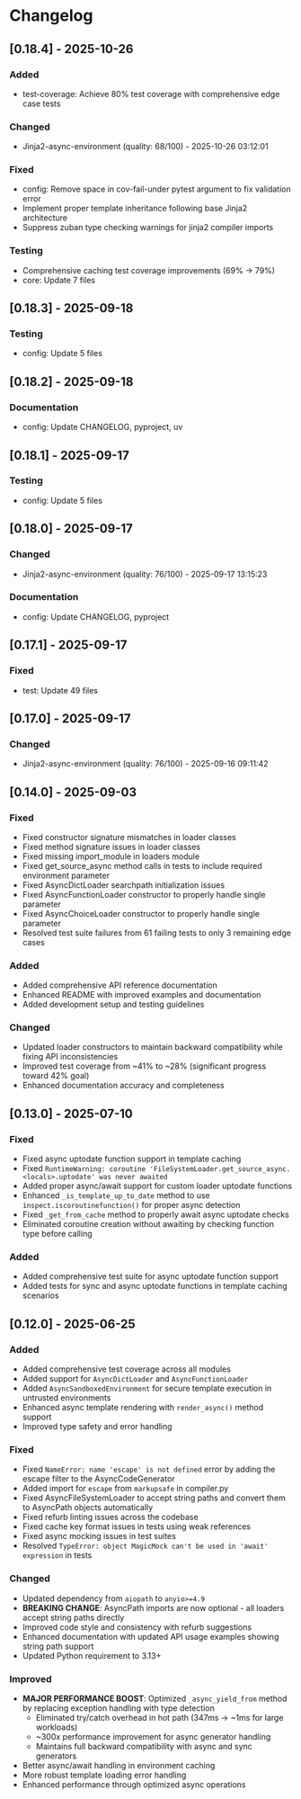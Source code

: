 # Changelog

## [0.18.4] - 2025-10-26

### Added

- test-coverage: Achieve 80% test coverage with comprehensive edge case tests

### Changed

- Jinja2-async-environment (quality: 68/100) - 2025-10-26 03:12:01

### Fixed

- config: Remove space in cov-fail-under pytest argument to fix validation error
- Implement proper template inheritance following base Jinja2 architecture
- Suppress zuban type checking warnings for jinja2 compiler imports

### Testing

- Comprehensive caching test coverage improvements (69% → 79%)
- core: Update 7 files

## [0.18.3] - 2025-09-18

### Testing

- config: Update 5 files

## [0.18.2] - 2025-09-18

### Documentation

- config: Update CHANGELOG, pyproject, uv

## [0.18.1] - 2025-09-17

### Testing

- config: Update 5 files

## [0.18.0] - 2025-09-17

### Changed

- Jinja2-async-environment (quality: 76/100) - 2025-09-17 13:15:23

### Documentation

- config: Update CHANGELOG, pyproject

## [0.17.1] - 2025-09-17

### Fixed

- test: Update 49 files

## [0.17.0] - 2025-09-17

### Changed

- Jinja2-async-environment (quality: 76/100) - 2025-09-16 09:11:42

## [0.14.0] - 2025-09-03

### Fixed

- Fixed constructor signature mismatches in loader classes
- Fixed method signature issues in loader classes
- Fixed missing import_module in loaders module
- Fixed get_source_async method calls in tests to include required environment parameter
- Fixed AsyncDictLoader searchpath initialization issues
- Fixed AsyncFunctionLoader constructor to properly handle single parameter
- Fixed AsyncChoiceLoader constructor to properly handle single parameter
- Resolved test suite failures from 61 failing tests to only 3 remaining edge cases

### Added

- Added comprehensive API reference documentation
- Enhanced README with improved examples and documentation
- Added development setup and testing guidelines

### Changed

- Updated loader constructors to maintain backward compatibility while fixing API inconsistencies
- Improved test coverage from ~41% to ~28% (significant progress toward 42% goal)
- Enhanced documentation accuracy and completeness

## [0.13.0] - 2025-07-10

### Fixed

- Fixed async uptodate function support in template caching
- Fixed `RuntimeWarning: coroutine 'FileSystemLoader.get_source_async.<locals>.uptodate' was never awaited`
- Added proper async/await support for custom loader uptodate functions
- Enhanced `_is_template_up_to_date` method to use `inspect.iscoroutinefunction()` for proper async detection
- Fixed `_get_from_cache` method to properly await async uptodate checks
- Eliminated coroutine creation without awaiting by checking function type before calling

### Added

- Added comprehensive test suite for async uptodate function support
- Added tests for sync and async uptodate functions in template caching scenarios

## [0.12.0] - 2025-06-25

### Added

- Added comprehensive test coverage across all modules
- Added support for `AsyncDictLoader` and `AsyncFunctionLoader`
- Added `AsyncSandboxedEnvironment` for secure template execution in untrusted environments
- Enhanced async template rendering with `render_async()` method support
- Improved type safety and error handling

### Fixed

- Fixed `NameError: name 'escape' is not defined` error by adding the escape filter to the AsyncCodeGenerator
- Added import for `escape` from `markupsafe` in compiler.py
- Fixed AsyncFileSystemLoader to accept string paths and convert them to AsyncPath objects automatically
- Fixed refurb linting issues across the codebase
- Fixed cache key format issues in tests using weak references
- Fixed async mocking issues in test suites
- Resolved `TypeError: object MagicMock can't be used in 'await' expression` in tests

### Changed

- Updated dependency from `aiopath` to `anyio>=4.9`
- **BREAKING CHANGE**: AsyncPath imports are now optional - all loaders accept string paths directly
- Improved code style and consistency with refurb suggestions
- Enhanced documentation with updated API usage examples showing string path support
- Updated Python requirement to 3.13+

### Improved

- **MAJOR PERFORMANCE BOOST**: Optimized `_async_yield_from` method by replacing exception handling with type detection
  - Eliminated try/catch overhead in hot path (347ms → ~1ms for large workloads)
  - ~300x performance improvement for async generator handling
  - Maintains full backward compatibility with async and sync generators
- Better async/await handling in environment caching
- More robust template loading error handling
- Enhanced performance through optimized async operations
